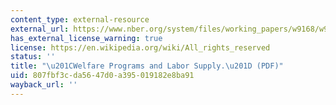 ```yaml
---
content_type: external-resource
external_url: https://www.nber.org/system/files/working_papers/w9168/w9168.pdf
has_external_license_warning: true
license: https://en.wikipedia.org/wiki/All_rights_reserved
status: ''
title: "\u201CWelfare Programs and Labor Supply.\u201D (PDF)"
uid: 807fbf3c-da56-47d0-a395-019182e8ba91
wayback_url: ''
---
```


